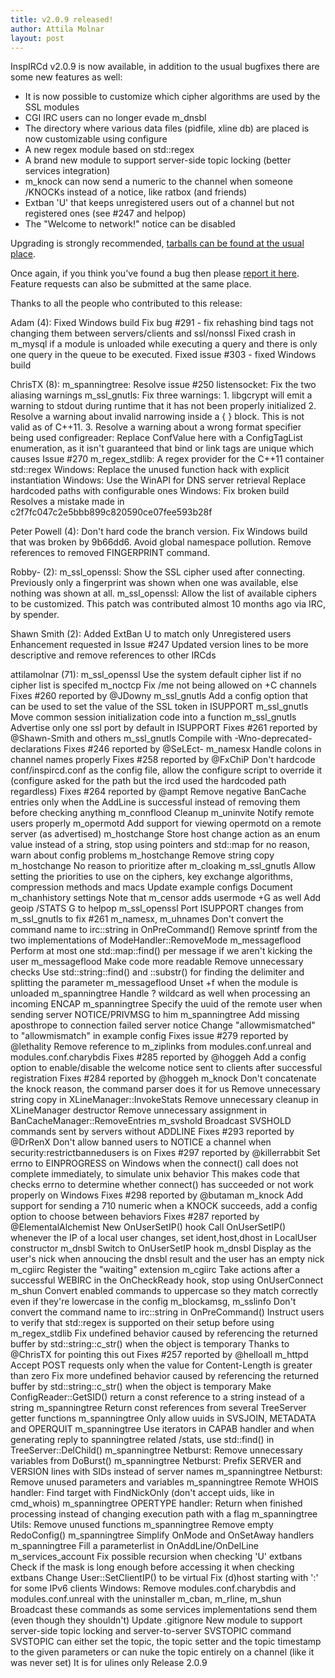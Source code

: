 ```yaml
---
title: v2.0.9 released!
author: Attila Molnar
layout: post
---
```


InspIRCd v2.0.9 is now available, in addition to the usual bugfixes there are some new features as well:

- It is now possible to customize which cipher algorithms are used by the SSL modules 
- CGI IRC users can no longer evade m_dnsbl
- The directory where various data files (pidfile, xline db) are placed is now customizable using configure
- A new regex module based on std::regex
- A brand new module to support server-side topic locking (better services integration)
- m_knock can now send a numeric to the channel when someone /KNOCKs instead of a notice, like ratbox (and friends)
- Extban 'U' that keeps unregistered users out of a channel but not registered ones (see #247 and helpop)
- The "Welcome to network!" notice can be disabled

Upgrading is strongly recommended, [tarballs can be found at the usual place](https://github.com/inspircd/inspircd/downloads).

Once again, if you think you've found a bug then please [report it here](https://github.com/inspircd/inspircd/issues).
Feature requests can also be submitted at the same place.

Thanks to all the people who contributed to this release:

Adam (4):
      Fixed Windows build
      Fix bug #291 - fix rehashing bind tags not changing them between servers/clients and ssl/nonssl
      Fixed crash in m_mysql if a module is unloaded while executing     a query and there is only one query in the queue to be executed.
      Fixed issue #303 - fixed Windows build

ChrisTX (8):
      m_spanningtree: Resolve issue #250
      listensocket: Fix the two aliasing warnings     m_ssl_gnutls: Fix three warnings:     1. libgcrypt will emit a warning to stdout during runtime that it has not been properly initialized     2. Resolve a warning about invalid narrowing inside a { } block. This is not valid as of C++11.     3. Resolve a warning about a wrong format specifier being used
      configreader: Replace ConfValue here with a ConfigTagList enumeration, as it isn't guaranteed that bind or link tags are unique which causes Issue #270
      m_regex_stdlib: A regex provider for the C++11 container std::regex
      Windows: Replace the unused function hack with explicit instantiation
      Windows: Use the WinAPI for DNS server retrieval
      Replace hardcoded paths with configurable ones
      Windows: Fix broken build     Resolves a mistake made in c2f7fc047c2e5bbb899c820590ce07fee593b28f

Peter Powell (4):
      Don't hard code the branch version.
      Fix Windows build that was broken by 9b66dd6.
      Avoid global namespace pollution.
      Remove references to removed FINGERPRINT command.

Robby- (2):
      m_ssl_openssl: Show the SSL cipher used after connecting.     Previously only a fingerprint was shown when one was available, else nothing was shown at all.
      m_ssl_openssl: Allow the list of available ciphers to be customized.     This patch was contributed almost 10 months ago via IRC, by spender.

Shawn Smith (2):
      Added ExtBan U to match only Unregistered users     Enhancement requested in Issue #247
      Updated version lines to be more descriptive and remove references to other IRCds

attilamolnar (71):
      m_ssl_openssl Use the system default cipher list if no cipher list is specifed
      m_noctcp Fix /me not being allowed on +C channels     Fixes #260 reported by @JDowny
      m_ssl_gnutls Add a config option that can be used to set the value of the SSL token in ISUPPORT
      m_ssl_gnutls Move common session initialization code into a function
      m_ssl_gnutls Advertise only one ssl port by default in ISUPPORT     Fixes #261 reported by @Shawn-Smith and others
      m_ssl_gnutls Compile with -Wno-deprecated-declarations     Fixes #246 reported by @SeLEct-
      m_namesx Handle colons in channel names properly     Fixes #258 reported by @FxChiP
      Don't hardcode conf/inspircd.conf as the config file, allow the configure script to override it (configure asked for the path but the ircd used the hardcoded path regardless)     Fixes #264 reported by @ampt
      Remove negative BanCache entries only when the AddLine is successful instead of removing them before checking anything
      m_connflood Cleanup
      m_uninvite Notify remote users properly
      m_opermotd Add support for viewing opermotd on a remote server (as advertised)
      m_hostchange Store host change action as an enum value instead of a string, stop using pointers and std::map for no reason, warn about config problems
      m_hostchange Remove string copy
      m_hostchange No reason to prioritize after m_cloaking
      m_ssl_gnutls Allow setting the priorities to use on the ciphers, key exchange algorithms, compression methods and macs
      Update example configs     Document m_chanhistory settings     Note that m_censor adds usermode +G as well     Add geoip /STATS G to helpop
      m_ssl_openssl Port ISUPPORT changes from m_ssl_gnutls to fix #261
      m_namesx, m_uhnames Don't convert the command name to irc::string in OnPreCommand()
      Remove sprintf from the two implementations of ModeHandler::RemoveMode
      m_messageflood Perform at most one std::map::find() per message if we aren't kicking the user
      m_messageflood Make code more readable     Remove unnecessary checks     Use std::string::find() and ::substr() for finding the delimiter and splitting the parameter
      m_messageflood Unset +f when the module is unloaded
      m_spanningtree Handle ? wildcard as well when processing an incoming ENCAP
      m_spanningtree Specify the uuid of the remote user when sending server NOTICE/PRIVMSG to him
      m_spanningtree Add missing aposthrope to connection failed server notice
      Change "allowmismatched" to "allowmismatch" in example config     Fixes issue #279 reported by @lethality
      Remove reference to m_ziplinks from modules.conf.unreal and modules.conf.charybdis     Fixes #285 reported by @hoggeh
      Add a config option to enable/disable the welcome notice sent to clients after successful registration     Fixes #284 reported by @hoggeh
      m_knock Don't concatenate the knock reason, the command parser does it for us
      Remove unnecessary string copy in XLineManager::InvokeStats
      Remove unnecessary cleanup in XLineManager destructor
      Remove unnecessary assignment in BanCacheManager::RemoveEntries
      m_svshold Broadcast SVSHOLD commands sent by servers without ADDLINE     Fixes #293 reported by @DrRenX
      Don't allow banned users to NOTICE a channel when security:restrictbannedusers is on     Fixes #297 reported by @killerrabbit
      Set errno to EINPROGRESS on Windows when the connect() call does not complete immediately, to simulate unix behavior     This makes code that checks errno to determine whether connect() has succeeded or not work properly on Windows     Fixes #298 reported by @butaman
      m_knock Add support for sending a 710 numeric when a KNOCK succeeds, add a config option to choose between behaviors     Fixes #287 reported by @ElementalAlchemist
      New OnUserSetIP() hook
      Call OnUserSetIP() whenever the IP of a local user changes, set ident,host,dhost in LocalUser constructor
      m_dnsbl Switch to OnUserSetIP hook
      m_dnsbl Display <unknown> as the user's nick when annoucing the dnsbl result and the user has an empty nick
      m_cgiirc Register the "waiting" extension
      m_cgiirc Take actions after a successful WEBIRC in the OnCheckReady hook, stop using OnUserConnect
      m_shun Convert enabled commands to uppercase so they match correctly even if they're lowercase in the config
      m_blockamsg, m_sslinfo Don't convert the command name to irc::string in OnPreCommand()
      Instruct users to verify that std::regex is supported on their setup before using m_regex_stdlib
      Fix undefined behavior caused by referencing the returned buffer by std::string::c_str() when the object is temporary     Thanks to @ChrisTX for pointing this out     Fixes #257 reported by @helloall
      m_httpd Accept POST requests only when the value for Content-Length is greater than zero
      Fix more undefined behavior caused by referencing the returned buffer by std::string::c_str() when the object is temporary
      Make ConfigReader::GetSID() return a const reference to a string instead of a string
      m_spanningtree Return const references from several TreeServer getter functions
      m_spanningtree Only allow uuids in SVSJOIN, METADATA and OPERQUIT
      m_spanningtree Use iterators in CAPAB handler and when generating reply to spanningtree related /stats, use std::find() in TreeServer::DelChild()
      m_spanningtree Netburst: Remove unnecessary variables from DoBurst()
      m_spanningtree Netburst: Prefix SERVER and VERSION lines with SIDs instead of server names
      m_spanningtree Netburst: Remove unused parameters and variables
      m_spanningtree Remote WHOIS handler: Find target with FindNickOnly (don't accept uids, like in cmd_whois)
      m_spanningtree OPERTYPE handler: Return when finished processing instead of changing execution path with a flag
      m_spanningtree Utils: Remove unused functions
      m_spanningtree Remove empty RedoConfig()
      m_spanningtree Simplify OnMode and OnSetAway handlers
      m_spanningtree Fill a parameterlist in OnAddLine/OnDelLine
      m_services_account Fix possible recursion when checking 'U' extbans
      Check if the mask is long enough before accessing it when checking extbans
      Change User::SetClientIP() to be virtual
      Fix (d)host starting with ':' for some IPv6 clients
      Windows: Remove modules.conf.charybdis and modules.conf.unreal with the uninstaller
      m_cban, m_rline, m_shun Broadcast these commands as some services implementations send them (even though they shouldn't)
      Update .gitignore
      New module to support server-side topic locking and server-to-server SVSTOPIC command     SVSTOPIC can either set the topic, the topic setter and the topic timestamp to the given parameters or can nuke the topic entirely on a channel (like it was never set)     It is for ulines only
      Release 2.0.9
